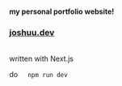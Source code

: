 #### my personal portfolio website!

### [joshuu.dev](https://joshuu.dev)

\
written with Next.js

do &nbsp; &nbsp; `npm run dev`